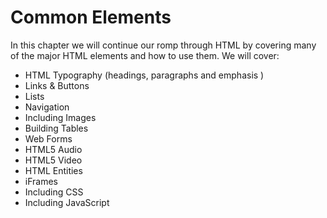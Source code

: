 # Common Elements

In this chapter we will continue our romp through HTML by covering many of the major HTML elements and how to use them. We will cover:

* HTML Typography (headings, paragraphs and emphasis )
* Links & Buttons
* Lists
* Navigation
* Including Images
* Building Tables
* Web Forms
* HTML5 Audio
* HTML5 Video
* HTML Entities
* iFrames
* Including CSS
* Including JavaScript